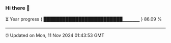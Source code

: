 ### Hi there 👋

⏳ Year progress { █████████████████████████▁▁▁▁▁ } 86.09 %

---

⏰ Updated on Mon, 11 Nov 2024 01:43:53 GMT


